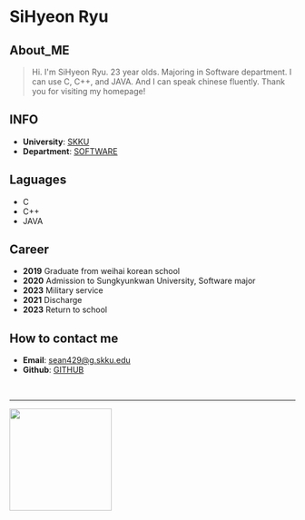# SiHyeon Ryu

## __About_ME__ 

>Hi. I'm SiHyeon Ryu. 23 year olds. Majoring in Software department. I can use C, C++, and JAVA. And I can speak chinese fluently. Thank you for visiting my homepage!

## __INFO__ 
+ __University__: [SKKU](https://www.skku.edu/skku/index.do)
+ __Department__: [SOFTWARE](https://cse.skku.edu/cse/index.do)


## __Laguages__
+ C
+ C++
+ JAVA

## __Career__
+ __2019__ Graduate from weihai korean school
+ __2020__ Admission to Sungkyunkwan University, Software major
+ __2023__ Military service
+ __2021__ Discharge
+ __2023__ Return to school

## __How to contact me__
+ __Email__: sean429@g.skku.edu
+ __Github__: [GITHUB](https://www.github.com/sean429)

<br>

---
<img src="https://sean429.github.io/myself.jpg" width = 180>




